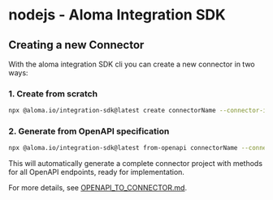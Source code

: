 # nodejs - Aloma Integration SDK

## Creating a new Connector

With the aloma integration SDK cli you can create a new connector in two ways:

### 1. Create from scratch
```bash
npx @aloma.io/integration-sdk@latest create connectorName --connector-id 1234
```

### 2. Generate from OpenAPI specification
```bash
npx @aloma.io/integration-sdk@latest from-openapi connectorName --connector-id 1234 --spec api.yaml
```

This will automatically generate a complete connector project with methods for all OpenAPI endpoints, ready for implementation.

For more details, see [OPENAPI_TO_CONNECTOR.md](./OPENAPI_TO_CONNECTOR.md).
